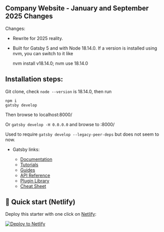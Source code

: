 ## Company Website - January and September 2025 Changes

Changes: 
- Rewrite for 2025 reality.
- Built for Gatsby 5 and with Node 18.14.0. If a version is installed using nvm, you can switch to it like

    nvm install v18.14.0; nvm use 18.14.0 

## Installation steps:

Git clone, check `node --version` is 18.14.0, then run 

    npm i
    gatsby develop 
  
Then browse to localhost:8000/ 

Or `gatsby develop -H 0.0.0.0` and browse to <IP server address>:8000/ 

Used to require `gatsby develop --legacy-peer-deps` but does not seem to now.
 
- Gatsby links:

    - [Documentation](https://www.gatsbyjs.com/docs/?utm_source=starter&utm_medium=readme&utm_campaign=minimal-starter)
    - [Tutorials](https://www.gatsbyjs.com/tutorial/?utm_source=starter&utm_medium=readme&utm_campaign=minimal-starter)
    - [Guides](https://www.gatsbyjs.com/tutorial/?utm_source=starter&utm_medium=readme&utm_campaign=minimal-starter)
    - [API Reference](https://www.gatsbyjs.com/docs/api-reference/?utm_source=starter&utm_medium=readme&utm_campaign=minimal-starter)
    - [Plugin Library](https://www.gatsbyjs.com/plugins?utm_source=starter&utm_medium=readme&utm_campaign=minimal-starter)
    - [Cheat Sheet](https://www.gatsbyjs.com/docs/cheat-sheet/?utm_source=starter&utm_medium=readme&utm_campaign=minimal-starter)

## 🚀 Quick start (Netlify)

Deploy this starter with one click on [Netlify](https://app.netlify.com/signup):

[<img src="https://www.netlify.com/img/deploy/button.svg" alt="Deploy to Netlify" />](https://app.netlify.com/start/deploy?repository=https://github.com/gatsbyjs/gatsby-starter-minimal)
